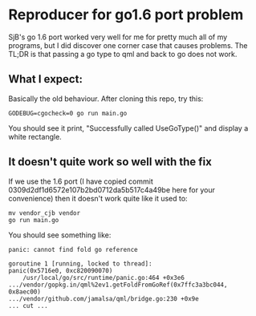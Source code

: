 # Reproducer for go1.6 port problem

SjB's go 1.6 port worked very well for me for pretty much all of my programs, but
I did discover one corner case that causes problems. The TL;DR is that passing a
go type to qml and back to go does not work.

## What I expect:

Basically the old behaviour. After cloning this repo, try this:

```
GODEBUG=cgocheck=0 go run main.go
```

You should see it print, "Successfully called UseGoType()" and display a white rectangle.

## It doesn't quite work so well with the fix

If we use the 1.6 port (I have copied commit 0309d2df1d6572e107b2bd0712da5b517c4a49be here
for your convenience) then it doesn't work quite like it used to:

```
mv vendor_cjb vendor
go run main.go
```

You should see something like:

```
panic: cannot find fold go reference

goroutine 1 [running, locked to thread]:
panic(0x5716e0, 0xc820090070)
	/usr/local/go/src/runtime/panic.go:464 +0x3e6
.../vendor/gopkg.in/qml%2ev1.getFoldFromGoRef(0x7ffc3a3bc044, 0x8aec00)
.../vendor/github.com/jamalsa/qml/bridge.go:230 +0x9e
... cut ...
```
